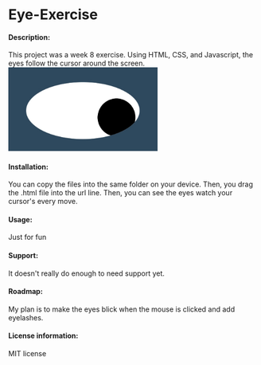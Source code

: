 # Eye-Exercise
#### Description:
This project was a week 8 exercise. Using HTML, CSS, and Javascript, the eyes follow the cursor around the screen.
<img src= "Eye.png" width='300'/>
 
#### Installation:
 
You can copy the files into the same folder on your device. Then, you drag the .html file into the url line. Then, you can see the eyes watch your cursor's every move.
 
#### Usage:
 
Just for fun
 
#### Support: 
 
It doesn't really do enough to need support yet.
 
#### Roadmap: 
My plan is to make the eyes blick when the mouse is clicked and add eyelashes.
 
#### License information:
 
MIT license
